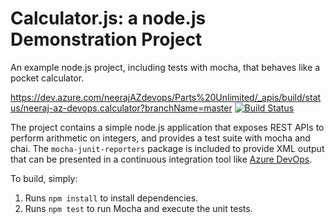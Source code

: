 Calculator.js: a node.js Demonstration Project
==============================================
An example node.js project, including tests with mocha, that behaves like
a pocket calculator.

https://dev.azure.com/neerajAZdevops/Parts%20Unlimited/_apis/build/status/neeraj-az-devops.calculator?branchName=master
[![Build Status](https://dev.azure.com/neerajAZdevops/Parts%20Unlimited/_apis/build/status/neeraj-az-devops.calculator?branchName=master)](https://dev.azure.com/neerajAZdevops/Parts%20Unlimited/_build/latest?definitionId=2&branchName=master)


The project contains a simple node.js application that exposes REST APIs
to perform arithmetic on integers, and provides a test suite with mocha
and chai.  The `mocha-junit-reporters` package is included to provide XML
output that can be presented in a continuous integration tool like
[Azure DevOps](https://azure.com/devops).

To build, simply:

1. Runs `npm install` to install dependencies.
2. Runs `npm test` to run Mocha and execute the unit tests.

